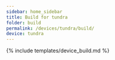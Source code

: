 ```yaml
---
sidebar: home_sidebar
title: Build for tundra
folder: build
permalink: /devices/tundra/build/
device: tundra
---
```

{% include templates/device_build.md %}
